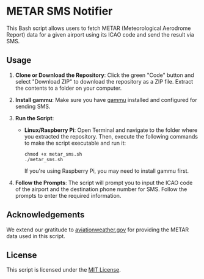# METAR SMS Notifier

This Bash script allows users to fetch METAR (Meteorological Aerodrome Report) data for a given airport using its ICAO code and send the result via SMS.

## Usage

1. **Clone or Download the Repository**: Click the green "Code" button and select "Download ZIP" to download the repository as a ZIP file. Extract the contents to a folder on your computer.

2. **Install gammu**: Make sure you have [gammu](https://wammu.eu/gammu/) installed and configured for sending SMS.

3. **Run the Script**:
   - **Linux/Raspberry Pi**: Open Terminal and navigate to the folder where you extracted the repository. Then, execute the following commands to make the script executable and run it:
     ```
     chmod +x metar_sms.sh
     ./metar_sms.sh
     ```
     If you're using Raspberry Pi, you may need to install gammu first.

4. **Follow the Prompts**: The script will prompt you to input the ICAO code of the airport and the destination phone number for SMS. Follow the prompts to enter the required information.

## Acknowledgements

We extend our gratitude to [aviationweather.gov](https://aviationweather.gov/) for providing the METAR data used in this script.

## License

This script is licensed under the [MIT License](LICENSE).
